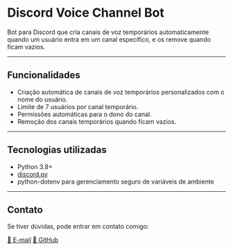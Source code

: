 # Discord Voice Channel Bot

Bot para Discord que cria canais de voz temporários automaticamente quando um usuário entra em um canal específico, e os remove quando ficam vazios.

---

## Funcionalidades

- Criação automática de canais de voz temporários personalizados com o nome do usuário.  
- Limite de 7 usuários por canal temporário.  
- Permissões automáticas para o dono do canal.  
- Remoção dos canais temporários quando ficam vazios.  

---

## Tecnologias utilizadas

- Python 3.8+  
- [discord.py](https://discordpy.readthedocs.io/en/stable/)  
- python-dotenv para gerenciamento seguro de variáveis de ambiente  

---

## Contato
Se tiver dúvidas, pode entrar em contato comigo:

[📩 E-mail](mailto:pablo.vs.souza@gmail.com)
[🐙 GitHub](https://github.com/eipablo)